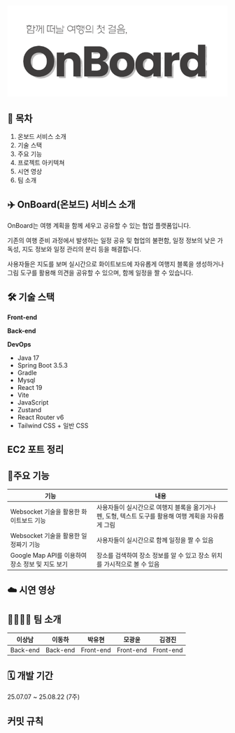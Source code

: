 ![온보드로고](Snipaste_2025-08-19_17-21-06-Photoroom.png)
## 📌 목차
1. 온보드 서비스 소개
2. 기술 스택
3. 주요 기능
4. 프로젝트 아키텍쳐
5. 시연 영상
6. 팀 소개


## ✈️ OnBoard(온보드) 서비스 소개
OnBoard는 여행 계획을 함께 세우고 공유할 수 있는 협업 플랫폼입니다.

기존의 여행 준비 과정에서 발생하는 일정 공유 및 협업의 불편함, 일정 정보의 낮은 가독성, 지도 정보와 일정 관리의 분리 등을 해결합니다.
 
사용자들은 지도를 보며 실시간으로 화이트보드에 자유롭게 여행지 블록을 생성하거나 그림 도구를 활용해 의견을 공유할 수 있으며, 함께 일정을 짤 수 있습니다. 


## 🛠️ 기술 스택
**Front-end**

**Back-end**

**DevOps**

- Java 17
- Spring Boot 3.5.3
- Gradle
- Mysql
- React 19
- Vite
- JavaScript
- Zustand
- React Router v6
- Tailwind CSS + 일반 CSS


## EC2 포트 정리


## 🌟주요 기능 
| 기능 | 내용 |
| ------ | ------ |
|Websocket 기술을 활용한 화이트보드 기능|사용자들이 실시간으로 여행지 블록을 옮기거나 펜, 도형, 텍스트 도구를 활용해 여행 계획을 자유롭게 그림        |
|Websocket 기술을 활용한 일정짜기 기능|사용자들이 실시간으로 함께 일정을 짤 수 있음|
|Google Map API를 이용하여 장소 정보 및 지도 보기|장소를 검색하여 장소 정보를 알 수 있고 장소 위치를 가시적으로 볼 수 있음|


## ☁️ 시연 영상 


## 👨‍👩‍👧‍👦 팀 소개 
| 이상남 | 이동하 |  박유현 | 모광윤 | 김경진 |
| ------ | ------ | ------ |------ |------ |
| Back-end | Back-end | Front-end | Front-end | Front-end |


## 🗓️ 개발 기간
25.07.07 ~ 25.08.22 (7주)


## 커밋 규칙 



